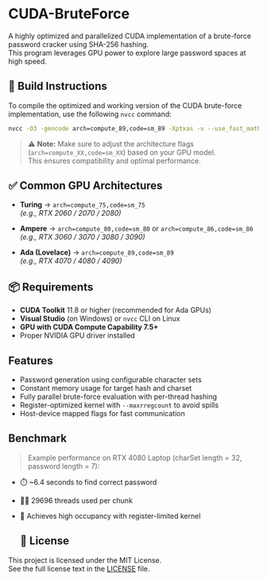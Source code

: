 # CUDA-BruteForce

A highly optimized and parallelized CUDA implementation of a brute-force password cracker using SHA-256 hashing.  
This program leverages GPU power to explore large password spaces at high speed.

## 🔧 Build Instructions

To compile the optimized and working version of the CUDA brute-force implementation, use the following `nvcc` command:

```bash
nvcc -O3 -gencode arch=compute_89,code=sm_89 -Xptxas -v --use_fast_math --maxrregcount=40 kernel.cu -o test.exe
```

> ⚠️ **Note:** Make sure to adjust the architecture flags (`arch=compute_XX,code=sm_XX`) based on your GPU model.  
> This ensures compatibility and optimal performance.

## ✅ Common GPU Architectures

- **Turing** → `arch=compute_75,code=sm_75`  
  _(e.g., RTX 2060 / 2070 / 2080)_

- **Ampere** → `arch=compute_80,code=sm_80` or `arch=compute_86,code=sm_86`  
  _(e.g., RTX 3060 / 3070 / 3080 / 3090)_

- **Ada (Lovelace)** → `arch=compute_89,code=sm_89`  
  _(e.g., RTX 4070 / 4080 / 4090)_

## 📦 Requirements

- **CUDA Toolkit** 11.8 or higher (recommended for Ada GPUs)
- **Visual Studio** (on Windows) or `nvcc` CLI on Linux
- **GPU with CUDA Compute Capability 7.5+**
- Proper NVIDIA GPU driver installed

## Features

- Password generation using configurable character sets
- Constant memory usage for target hash and charset
- Fully parallel brute-force evaluation with per-thread hashing
- Register-optimized kernel with `--maxrregcount` to avoid spills
- Host-device mapped flags for fast communication

## Benchmark

> Example performance on RTX 4080 Laptop (charSet length = 32, password length = 7):

- ⏱️ ~6.4 seconds to find correct password
- 👷‍♂️ 29696 threads used per chunk
- 🚀 Achieves high occupancy with register-limited kernel

  ## 📄 License

This project is licensed under the MIT License.  
See the full license text in the [LICENSE](LICENSE) file.
